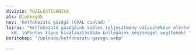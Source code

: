 ```yaml
---
divizio: TÜZELÉSTECHNIKA
alk: Blokkégők
nev: 'Kétfokozatú gázégő (GVAL család) '
leiras: "Kétfokozatú gázégőink széles teljesítmény választékban elérhetőek: 18 - 1774
  kW. \nPontos típus kiválasztásábán kollégáink készséggel segítenek! "
boritokep: "/uploads/ketfokozatu-gazego.webp"

---
```

